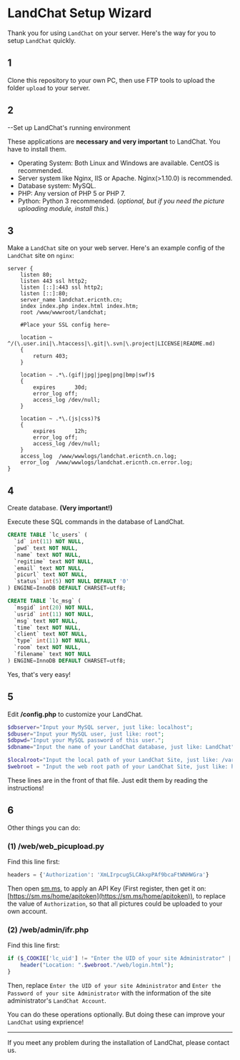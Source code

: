 # LandChat Setup Wizard

Thank you for using `LandChat` on your server. Here's the way for you to setup `LandChat` quickly.

## 1

Clone this repository to your own PC,  then use FTP tools to upload the folder `upload` to your server.

## 2

--Set up LandChat's running environment

These applications are **necessary and very important** to LandChat. You have to install them.

- Operating System: Both Linux and Windows are available. CentOS is recommended.
- Server system like Nginx, IIS or Apache. Nginx(>1.10.0) is recommended.
- Database system: MySQL.
- PHP: Any version of PHP 5 or PHP 7.
- Python: Python 3 recommended. (*optional, but if you need the picture uploading module, install this.*)

## 3

Make a `LandChat` site on your web server. Here's an example config of the `LandChat` site on `nginx`: 

```
server {
    listen 80;
	listen 443 ssl http2;
	listen [::]:443 ssl http2;
    listen [::]:80;
    server_name landchat.ericnth.cn;
    index index.php index.html index.htm;
    root /www/wwwroot/landchat;
    
    #Place your SSL config here~
    
    location ~ ^/(\.user.ini|\.htaccess|\.git|\.svn|\.project|LICENSE|README.md)
    {
        return 403;
    }
    
    location ~ .*\.(gif|jpg|jpeg|png|bmp|swf)$
    {
        expires      30d;
        error_log off;
        access_log /dev/null;
    }
    
    location ~ .*\.(js|css)?$
    {
        expires      12h;
        error_log off;
        access_log /dev/null; 
    }
    access_log  /www/wwwlogs/landchat.ericnth.cn.log;
    error_log  /www/wwwlogs/landchat.ericnth.cn.error.log;
}
```

## 4

Create database. **(Very important!)**

Execute these SQL commands in the database of LandChat.

```sql
CREATE TABLE `lc_users` (
  `id` int(11) NOT NULL,
  `pwd` text NOT NULL,
  `name` text NOT NULL,
  `regitime` text NOT NULL,
  `email` text NOT NULL,
  `picurl` text NOT NULL,
  `status` int(5) NOT NULL DEFAULT '0'
) ENGINE=InnoDB DEFAULT CHARSET=utf8;
```

```sql
CREATE TABLE `lc_msg` (
  `msgid` int(20) NOT NULL,
  `usrid` int(11) NOT NULL,
  `msg` text NOT NULL,
  `time` text NOT NULL,
  `client` text NOT NULL,
  `type` int(11) NOT NULL,
  `room` text NOT NULL,
  `filename` text NOT NULL
) ENGINE=InnoDB DEFAULT CHARSET=utf8;

```

Yes, that's very easy!

## 5

Edit **/config.php** to customize your LandChat.

```php
$dbserver="Input your MySQL server, just like: localhost";
$dbuser="Input your MySQL user, just like: root";
$dbpwd="Input your MySQL password of this user.";
$dbname="Input the name of your LandChat database, just like: LandChat";

$localroot="Input the local path of your LandChat Site, just like: /var/www/html/landchat";
$webroot = "Input the web root path of your LandChat Site, just like: https://landchat.ericnth.cn:23564";
```

These lines are in the front of that file. Just edit them by reading the instructions!

## 6

Other things you can do: 

### (1) /web/web_picupload.py

Find this line first:

```python
headers = {'Authorization': 'XmLIrpcug5LCAkxpPAf9bcaFtWNHWGra'}
```

Then open [sm.ms](sm.ms), to apply an API Key (First register, then get it on: [https://sm.ms/home/apitoken](https://sm.ms/home/apitoken)), to replace the value of `Authorization`, so that all pictures could be uploaded to your own account.

### (2) /web/admin/ifr.php

Find this line first:

```php
if ($_COOKIE['lc_uid'] != "Enter the UID of your site Administrator" || $_COOKIE['lc_passw'] != "Enter the Password of your site Administrator") {
    header("Location: ".$webroot."/web/login.html");
}
```

Then, replace `Enter the UID of your site Administrator` and `Enter the Password of your site Administrator` with the information of the site administrator's `LandChat Account`.



You can do these operations optionally. But doing these can improve your `LandChat` using exprience!



---



If you meet any problem during the installation of LandChat, please contact us.
